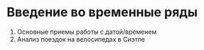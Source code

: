 # Введение во временные ряды

1. Основные приемы работы с датой/временем
2. Анализ поездок на велосипедах в Сиэтле

